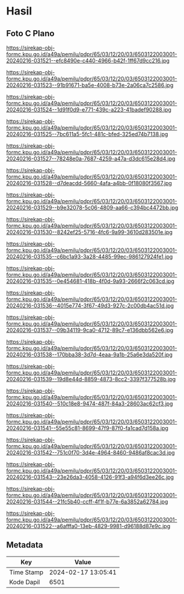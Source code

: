 # Hasil

## Foto C Plano

https://sirekap-obj-formc.kpu.go.id/a49a/pemilu/pdpr/65/03/12/20/03/6503122003001-20240216-031521--efc8490e-c440-4966-b42f-1ff67d9cc216.jpg

https://sirekap-obj-formc.kpu.go.id/a49a/pemilu/pdpr/65/03/12/20/03/6503122003001-20240216-031523--91b91671-ba5e-4008-b73e-2a06ca7c2586.jpg

https://sirekap-obj-formc.kpu.go.id/a49a/pemilu/pdpr/65/03/12/20/03/6503122003001-20240216-031524--1d91f0d9-e771-439c-a223-41badef90288.jpg

https://sirekap-obj-formc.kpu.go.id/a49a/pemilu/pdpr/65/03/12/20/03/6503122003001-20240216-031525--7bc611a5-5fc1-481c-bfed-325ed74b7138.jpg

https://sirekap-obj-formc.kpu.go.id/a49a/pemilu/pdpr/65/03/12/20/03/6503122003001-20240216-031527--78248e0a-7687-4259-a47a-d3dc615e28d4.jpg

https://sirekap-obj-formc.kpu.go.id/a49a/pemilu/pdpr/65/03/12/20/03/6503122003001-20240216-031528--d7deacdd-5660-4afa-a4bb-0f18080f3567.jpg

https://sirekap-obj-formc.kpu.go.id/a49a/pemilu/pdpr/65/03/12/20/03/6503122003001-20240216-031529--b9e32078-5c06-4809-aa66-c394bc4472bb.jpg

https://sirekap-obj-formc.kpu.go.id/a49a/pemilu/pdpr/65/03/12/20/03/6503122003001-20240216-031530--8242ef25-5716-4fc6-9a99-3610d283501e.jpg

https://sirekap-obj-formc.kpu.go.id/a49a/pemilu/pdpr/65/03/12/20/03/6503122003001-20240216-031535--c6bc1a93-3a28-4485-99ec-986127924fe1.jpg

https://sirekap-obj-formc.kpu.go.id/a49a/pemilu/pdpr/65/03/12/20/03/6503122003001-20240216-031535--0e454681-418b-4f0d-9a93-2666f2c063cd.jpg

https://sirekap-obj-formc.kpu.go.id/a49a/pemilu/pdpr/65/03/12/20/03/6503122003001-20240216-031536--4015e774-3f67-49d3-927c-2c00db4ac51d.jpg

https://sirekap-obj-formc.kpu.go.id/a49a/pemilu/pdpr/65/03/12/20/03/6503122003001-20240216-031537--09b34119-9ca0-4712-89c7-e136dbb562e6.jpg

https://sirekap-obj-formc.kpu.go.id/a49a/pemilu/pdpr/65/03/12/20/03/6503122003001-20240216-031538--170bba38-3d7d-4eaa-9a1b-25a6e3da520f.jpg

https://sirekap-obj-formc.kpu.go.id/a49a/pemilu/pdpr/65/03/12/20/03/6503122003001-20240216-031539--19d8e44d-8859-4873-8cc2-3397f377528b.jpg

https://sirekap-obj-formc.kpu.go.id/a49a/pemilu/pdpr/65/03/12/20/03/6503122003001-20240216-031540--510c18e8-9474-487f-84a3-28603ac62cf3.jpg

https://sirekap-obj-formc.kpu.go.id/a49a/pemilu/pdpr/65/03/12/20/03/6503122003001-20240216-031541--55e55c81-8699-47f9-87f0-fa1cad7d158a.jpg

https://sirekap-obj-formc.kpu.go.id/a49a/pemilu/pdpr/65/03/12/20/03/6503122003001-20240216-031542--751c0f70-3d4e-4964-8460-9486af8cac3d.jpg

https://sirekap-obj-formc.kpu.go.id/a49a/pemilu/pdpr/65/03/12/20/03/6503122003001-20240216-031543--23e26da3-4058-4126-91f3-a94f6d3ee26c.jpg

https://sirekap-obj-formc.kpu.go.id/a49a/pemilu/pdpr/65/03/12/20/03/6503122003001-20240216-031544--21fc5b40-ccff-4f1f-b77e-6a3852a62784.jpg

https://sirekap-obj-formc.kpu.go.id/a49a/pemilu/pdpr/65/03/12/20/03/6503122003001-20240216-031522--a6afffa0-13eb-4829-9981-d96188d87e9c.jpg


## Metadata

| Key        | Value               |
| ---------- | ------------------- |
| Time Stamp | 2024-02-17 13:05:41 |
| Kode Dapil | 6501                |



